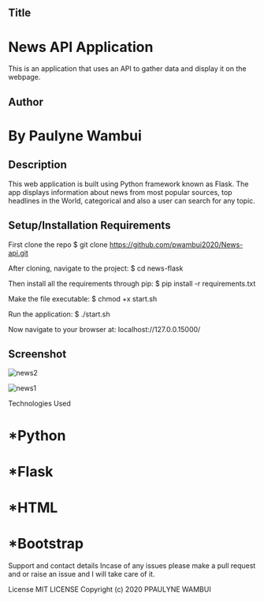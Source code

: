 ## Title
# News API Application
This is an application that uses an API to gather data and display it on the webpage.

## Author
# By Paulyne Wambui

## Description
This web application is built using Python framework known as Flask. The app displays information about news from most popular sources, top headlines in the World, categorical 
and also a user can search for any topic.

## Setup/Installation Requirements
First clone the repo $ git clone https://github.com/pwambui2020/News-api.git

After cloning, navigate to the project: $ cd news-flask

Then install all the requirements through pip: $ pip install -r requirements.txt

Make the file executable: $ chmod +x start.sh

Run the application: $ ./start.sh

Now navigate to your browser at: localhost://127.0.0.15000/
  

## Screenshot
![news2](https://user-images.githubusercontent.com/69419673/96966445-7b7a2b80-1516-11eb-96cd-410480962ce0.png)

![news1](https://user-images.githubusercontent.com/69419673/96966503-95b40980-1516-11eb-8611-fcb91fc14697.png)

Technologies Used
# *Python  
# *Flask 
# *HTML 
# *Bootstrap

Support and contact details
Incase of any issues please make a pull request and or raise an issue and I will take care of it.

License
MIT LICENSE Copyright (c) 2020 PPAULYNE WAMBUI